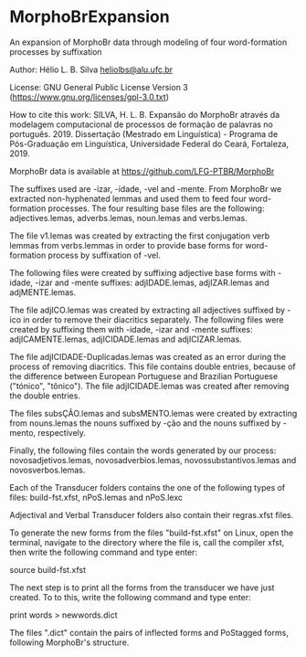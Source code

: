 # MorphoBrExpansion
An expansion of MorphoBr data through modeling of four word-formation processes by suffixation

Author: Hélio L. B. Silva heliolbs@alu.ufc.br

License: GNU General Public License Version 3 (https://www.gnu.org/licenses/gpl-3.0.txt)

How to cite this work: SILVA, H. L. B. Expansão do MorphoBr através da modelagem computacional de processos de formação de palavras no português. 2019. Dissertação (Mestrado em Linguística) - Programa de Pós-Graduação em Linguística, Universidade Federal do Ceará, Fortaleza, 2019.

MorphoBr data is available at https://github.com/LFG-PTBR/MorphoBr

The suffixes used are -izar, -idade, -vel and -mente.
From MorphoBr we extracted non-hyphenated lemmas and used them to feed four word-formation processes.
The four resulting base files are the following: adjectives.lemas, adverbs.lemas, noun.lemas and verbs.lemas.

The file v1.lemas was created by extracting the first conjugation verb lemmas from verbs.lemmas in order to provide base forms for word-formation process by suffixation of -vel.

The following files were created by suffixing adjective base forms with -idade, -izar and -mente suffixes: adjIDADE.lemas, adjIZAR.lemas and adjMENTE.lemas.

The file adjICO.lemas was created by extracting all adjectives suffixed by -ico in order to remove their diacritics separately. The following files were created by suffixing them with -idade, -izar and -mente suffixes: adjICAMENTE.lemas, adjICIDADE.lemas and adjICIZAR.lemas.

The file adjICIDADE-Duplicadas.lemas was created as an error during the process of removing diacritics. This file contains double entries, because of the difference between European Portuguese and Brazilian Portuguese ("tónico", "tônico"). The file adjICIDADE.lemas was created after removing the double entries.

The files subsÇÃO.lemas and subsMENTO.lemas were created by extracting from nouns.lemas the nouns suffixed by -ção and the nouns suffixed by -mento, respectively.

Finally, the following files contain the words generated by our process: novosadjetivos.lemas, novosadverbios.lemas, novossubstantivos.lemas and novosverbos.lemas.

Each of the Transducer folders contains the one of the following types of files: build-fst.xfst, nPoS.lemas and nPoS.lexc

Adjectival and Verbal Transducer folders also contain their regras.xfst files.

To generate the new forms from the files "build-fst.xfst" on Linux, open the terminal, navigate to the directory where the file is, call the compiler xfst, then write the following command and type enter:

source build-fst.xfst

The next step is to print all the forms from the transducer we have just created. To to this, write the following command and type enter:

print words > newwords.dict

The files ".dict" contain the pairs of inflected forms and PoStagged forms, following MorphoBr's structure.
